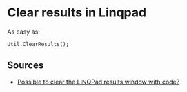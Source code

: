 ﻿# Clear results in Linqpad

As easy as:

	Util.ClearResults();

## Sources

 * [Possible to clear the LINQPad results window with code?](http://stackoverflow.com/a/4928786)
